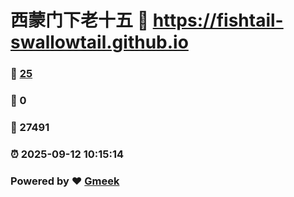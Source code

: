 # 西蒙门下老十五 :link: https://fishtail-swallowtail.github.io 
### :page_facing_up: [25](https://fishtail-swallowtail.github.io/tag.html) 
### :speech_balloon: 0 
### :hibiscus: 27491 
### :alarm_clock: 2025-09-12 10:15:14 
### Powered by :heart: [Gmeek](https://github.com/Meekdai/Gmeek)
